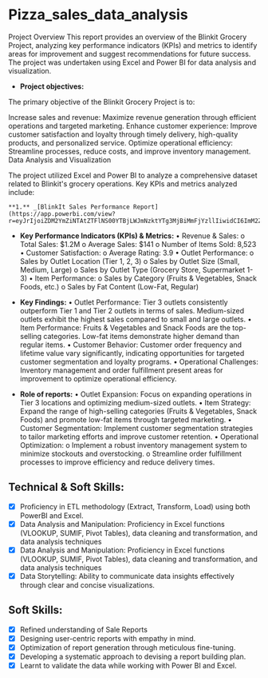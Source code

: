 # Pizza_sales_data_analysis
Project Overview
This report provides an overview of the Blinkit Grocery Project, analyzing key performance indicators (KPIs) 
and metrics to identify areas for improvement and suggest recommendations for future success.
The project was undertaken using Excel and Power BI for data analysis and visualization.



- **Project objectives:** 


The primary objective of the Blinkit Grocery Project is to:

Increase sales and revenue: Maximize revenue generation through efficient operations and targeted marketing.
Enhance customer experience: Improve customer satisfaction and loyalty through timely delivery, high-quality products, and personalized service.
Optimize operational efficiency: Streamline processes, reduce costs, and improve inventory management.
Data Analysis and Visualization

The project utilized Excel and Power BI to analyze a comprehensive dataset related to Blinkit's grocery operations. Key KPIs and metrics analyzed include:


    **1.** _[BlinkIt Sales Performance Report](https://app.powerbi.com/view?r=eyJrIjoiZDM2YmZiNTAtZTFlNS00YTBjLWJmNzktYTg3MjBiMmFjYzllIiwidCI6ImM2ZTU0OWIzLTVmNDUtNDAzMi1hYWU5LWQ0MjQ0ZGM1YjJjNCJ9)_ 
   
- **Key Performance Indicators (KPIs) & Metrics:** 
     •	Revenue & Sales: 
o	Total Sales: $1.2M
o	Average Sales: $141
o	Number of Items Sold: 8,523
•	Customer Satisfaction: 
o	Average Rating: 3.9
•	Outlet Performance: 
o	Sales by Outlet Location (Tier 1, 2, 3)
o	Sales by Outlet Size (Small, Medium, Large)
o	Sales by Outlet Type (Grocery Store, Supermarket 1-3)
•	Item Performance: 
o	Sales by Category (Fruits & Vegetables, Snack Foods, etc.)
o	Sales by Fat Content (Low-Fat, Regular)


- **Key Findings:** 
•	Outlet Performance: Tier 3 outlets consistently outperform Tier 1 and Tier 2 outlets in terms of sales. Medium-sized outlets exhibit the highest sales compared to small and large outlets.
•	Item Performance: Fruits & Vegetables and Snack Foods are the top-selling categories. Low-fat items demonstrate higher demand than regular items.
•	Customer Behavior: Customer order frequency and lifetime value vary significantly, indicating opportunities for targeted customer segmentation and loyalty programs.
•	Operational Challenges: Inventory management and order fulfillment present areas for improvement to optimize operational efficiency.

- **Role of reports:** 
•	Outlet Expansion: Focus on expanding operations in Tier 3 locations and optimizing medium-sized outlets.
•	Item Strategy: Expand the range of high-selling categories (Fruits & Vegetables, Snack Foods) and promote low-fat items through targeted marketing.
•	Customer Segmentation: Implement customer segmentation strategies to tailor marketing efforts and improve customer retention.
•	Operational Optimization: 
o	Implement a robust inventory management system to minimize stockouts and overstocking.
o	Streamline order fulfillment processes to improve efficiency and reduce delivery times.



## Technical & Soft Skills:
- [x]	Proficiency in ETL methodology (Extract, Transform, Load) using both PowerBI and Excel.
- [x]	Data Analysis and Manipulation: Proficiency in Excel functions (VLOOKUP, SUMIF, Pivot Tables), data cleaning and transformation, and data analysis techniques
- [x]	Data Analysis and Manipulation: Proficiency in Excel functions (VLOOKUP, SUMIF, Pivot Tables), data cleaning and transformation, and data analysis techniques
- [x]	Data Storytelling: Ability to communicate data insights effectively through clear and concise visualizations.
## Soft Skills:
- [x]	Refined understanding of Sale Reports
- [x]	Designing user-centric reports with empathy in mind.
- [x]	Optimization of report generation through meticulous fine-tuning.
- [x]	Developing a systematic approach to devising a report building plan.
- [x]	Learnt to validate the data while working with Power BI and Excel.

